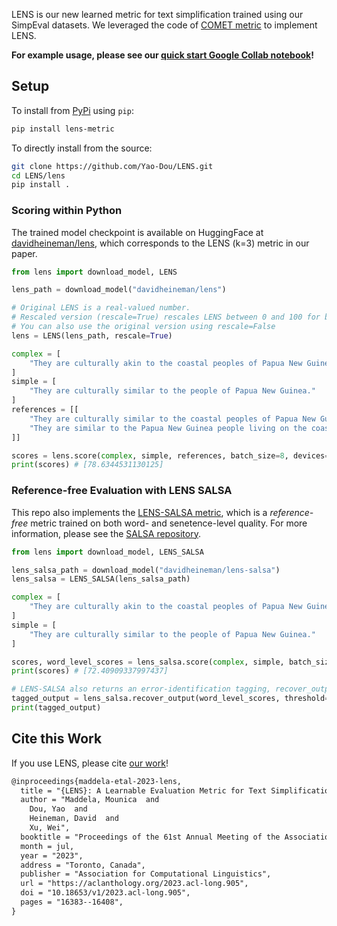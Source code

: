 LENS is our new learned metric for text simplification trained using our SimpEval datasets. 
We leveraged the code of [COMET metric](https://github.com/Unbabel/COMET) to implement LENS.

**For example usage, please see our [quick start Google Collab notebook](https://colab.research.google.com/drive/1rIYrbl5xzL5b5sGUQ6zFBfwlkyIDg12O?usp=sharing)!**

## Setup

To install from [PyPi](https://pypi.org/project/lens-metric) using `pip`:

```bash
pip install lens-metric
```

To directly install from the source:

```bash
git clone https://github.com/Yao-Dou/LENS.git
cd LENS/lens
pip install .
```

### Scoring within Python

The trained model checkpoint is available on HuggingFace at [davidheineman/lens](https://huggingface.co/davidheineman/lens), which corresponds to the LENS (k=3) metric in our paper.

```python
from lens import download_model, LENS

lens_path = download_model("davidheineman/lens")

# Original LENS is a real-valued number. 
# Rescaled version (rescale=True) rescales LENS between 0 and 100 for better interpretability. 
# You can also use the original version using rescale=False
lens = LENS(lens_path, rescale=True)

complex = [
    "They are culturally akin to the coastal peoples of Papua New Guinea."
]
simple = [
    "They are culturally similar to the people of Papua New Guinea."
]
references = [[
    "They are culturally similar to the coastal peoples of Papua New Guinea.",
    "They are similar to the Papua New Guinea people living on the coast."
]]

scores = lens.score(complex, simple, references, batch_size=8, devices=[0])
print(scores) # [78.6344531130125]
```

### Reference-free Evaluation with LENS SALSA

This repo also implements the [LENS-SALSA metric](https://aclanthology.org/2023.emnlp-main.211.pdf#page=8.48), which is a *reference-free* metric trained on both word- and senetence-level quality. For more information, please see the [SALSA repository](https://github.com/davidheineman/salsa).

```python
from lens import download_model, LENS_SALSA

lens_salsa_path = download_model("davidheineman/lens-salsa")
lens_salsa = LENS_SALSA(lens_salsa_path)

complex = [
    "They are culturally akin to the coastal peoples of Papua New Guinea."
]
simple = [
    "They are culturally similar to the people of Papua New Guinea."
]

scores, word_level_scores = lens_salsa.score(complex, simple, batch_size=8, devices=[0])
print(scores) # [72.40909337997437]

# LENS-SALSA also returns an error-identification tagging, recover_output() will return the tagged output
tagged_output = lens_salsa.recover_output(word_level_scores, threshold=0.5)
print(tagged_output)
```

## Cite this Work
If you use LENS, please cite [our work](https://aclanthology.org/2023.acl-long.905)! 

```tex
@inproceedings{maddela-etal-2023-lens,
  title = "{LENS}: A Learnable Evaluation Metric for Text Simplification",
  author = "Maddela, Mounica  and
    Dou, Yao  and
    Heineman, David  and
    Xu, Wei",
  booktitle = "Proceedings of the 61st Annual Meeting of the Association for Computational Linguistics (Volume 1: Long Papers)",
  month = jul,
  year = "2023",
  address = "Toronto, Canada",
  publisher = "Association for Computational Linguistics",
  url = "https://aclanthology.org/2023.acl-long.905",
  doi = "10.18653/v1/2023.acl-long.905",
  pages = "16383--16408",
}
```




